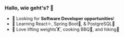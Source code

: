 ### Hallo, wie geht's? 👋
- 👀 Looking for <b>Software Developer opportunities</b>!
- 📖 Learning React⚛️, Spring Boot🍃, & PostgreSQL🐘
- 💖 Love lifting weights🏋️, cooking BBQ🥩, and hiking🥾
<!--
**AaronElam/AaronElam** is a ✨ _special_ ✨ repository because its `README.md` (this file) appears on your GitHub profile.

Here are some ideas to get you started:

- 🔭 I’m currently working on ...
- 🌱 I’m currently learning ...
- 👯 I’m looking to collaborate on ...
- 🤔 I’m looking for help with ...
- 💬 Ask me about ...
- 📫 How to reach me: ...
- 😄 Pronouns: ...
- ⚡ Fun fact: ...
-->
